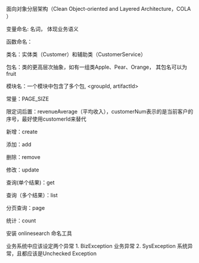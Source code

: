 面向对象分层架构（Clean Object-oriented and Layered Architecture，COLA ）

变量命名: 名词， 体现业务语义

函数命名：

类名：实体类（Customer）和辅助类（CustomerService）

包名：类的更高层次抽象，如有一组类Apple、Pear、Orange， 其包名可以为fruit

模块名：一个模块中包含了多个包, <groupId, artifactId>

常量：PAGE_SIZE

限定词后置：revenueAverage（平均收入），customerNum表示的是当前客户的序号，最好使用customerId来替代

新增：create

添加：add

删除：remove

修改：update

查询(单个结果)：get

查询（多个结果）：list

分页查询：page

统计：count

安装 onlinesearch 命名工具



业务系统中应该设定两个异常 1. BizException 业务异常 2. SysException 系统异常，且都应该是Unchecked Exception

